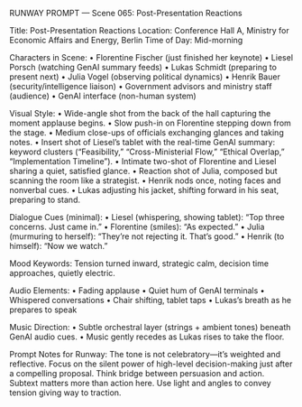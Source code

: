 RUNWAY PROMPT — Scene 065: Post-Presentation Reactions

Title: Post-Presentation Reactions
Location: Conference Hall A, Ministry for Economic Affairs and Energy, Berlin
Time of Day: Mid-morning

Characters in Scene:
	•	Florentine Fischer (just finished her keynote)
	•	Liesel Porsch (watching GenAI summary feeds)
	•	Lukas Schmidt (preparing to present next)
	•	Julia Vogel (observing political dynamics)
	•	Henrik Bauer (security/intelligence liaison)
	•	Government advisors and ministry staff (audience)
	•	GenAI interface (non-human system)

Visual Style:
	•	Wide-angle shot from the back of the hall capturing the moment applause begins.
	•	Slow push-in on Florentine stepping down from the stage.
	•	Medium close-ups of officials exchanging glances and taking notes.
	•	Insert shot of Liesel’s tablet with the real-time GenAI summary: keyword clusters (“Feasibility,” “Cross-Ministerial Flow,” “Ethical Overlap,” “Implementation Timeline”).
	•	Intimate two-shot of Florentine and Liesel sharing a quiet, satisfied glance.
	•	Reaction shot of Julia, composed but scanning the room like a strategist.
	•	Henrik nods once, noting faces and nonverbal cues.
	•	Lukas adjusting his jacket, shifting forward in his seat, preparing to stand.

Dialogue Cues (minimal):
	•	Liesel (whispering, showing tablet): “Top three concerns. Just came in.”
	•	Florentine (smiles): “As expected.”
	•	Julia (murmuring to herself): “They’re not rejecting it. That’s good.”
	•	Henrik (to himself): “Now we watch.”

Mood Keywords:
Tension turned inward, strategic calm, decision time approaches, quietly electric.

Audio Elements:
	•	Fading applause
	•	Quiet hum of GenAI terminals
	•	Whispered conversations
	•	Chair shifting, tablet taps
	•	Lukas’s breath as he prepares to speak

Music Direction:
	•	Subtle orchestral layer (strings + ambient tones) beneath GenAI audio cues.
	•	Music gently recedes as Lukas rises to take the floor.

Prompt Notes for Runway:
The tone is not celebratory—it’s weighted and reflective. Focus on the silent power of high-level decision-making just after a compelling proposal. Think bridge between persuasion and action. Subtext matters more than action here. Use light and angles to convey tension giving way to traction.

